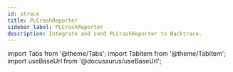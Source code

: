 ```yaml
---
id: ptrace
title: PLCrashReporter
sidebar_label: PLCrashReporter
description: Integrate and send PLCrashReporter to Backtrace.
---
```


import Tabs from '@theme/Tabs';
import TabItem from '@theme/TabItem';
import useBaseUrl from '@docusaurus/useBaseUrl';
